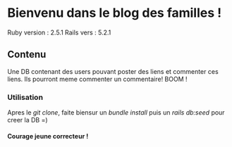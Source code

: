 # Bienvenu dans le blog des familles !
Ruby version : 2.5.1
Rails vers : 5.2.1

## Contenu
Une DB contenant des users pouvant poster des liens et commenter ces liens. Ils pourront meme commenter un commentaire! BOOM !

### Utilisation
Apres le *git clone*, faite biensur un *bundle install* puis un *rails db:seed* pour creer la DB =)


#### Courage jeune correcteur !